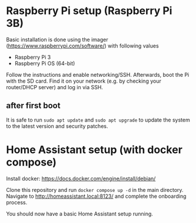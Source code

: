 # Raspberry Pi setup (Raspberry Pi 3B)
Basic installation is done using the imager (https://www.raspberrypi.com/software/) with following values

* Raspberry Pi 3
* Raspberry Pi OS (64-bit)

Follow the instructions and enable networking/SSH. Afterwards, boot the Pi with the SD card. Find it on your network (e.g. by checking your router/DHCP server) and log in via SSH.

## after first boot
It is safe to run ```sudo apt update``` and ```sudo apt upgrade``` to update the system to the latest version and security patches.

# Home Assistant setup (with docker compose)

Install docker: https://docs.docker.com/engine/install/debian/

Clone this repository and run ```docker compose up -d``` in the main directory. Navigate to http://homeassistant.local:8123/ and complete the onboarding process.

You should now have a basic Home Assistant setup running.